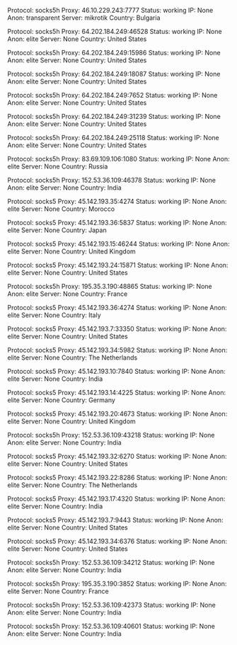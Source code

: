 Protocol: socks5h
Proxy: 46.10.229.243:7777
Status: working
IP: None
Anon: transparent
Server: mikrotik
Country: Bulgaria

Protocol: socks5h
Proxy: 64.202.184.249:46528
Status: working
IP: None
Anon: elite
Server: None
Country: United States

Protocol: socks5h
Proxy: 64.202.184.249:15986
Status: working
IP: None
Anon: elite
Server: None
Country: United States

Protocol: socks5h
Proxy: 64.202.184.249:18087
Status: working
IP: None
Anon: elite
Server: None
Country: United States

Protocol: socks5h
Proxy: 64.202.184.249:7652
Status: working
IP: None
Anon: elite
Server: None
Country: United States

Protocol: socks5h
Proxy: 64.202.184.249:31239
Status: working
IP: None
Anon: elite
Server: None
Country: United States

Protocol: socks5h
Proxy: 64.202.184.249:25118
Status: working
IP: None
Anon: elite
Server: None
Country: United States

Protocol: socks5h
Proxy: 83.69.109.106:1080
Status: working
IP: None
Anon: elite
Server: None
Country: Russia

Protocol: socks5h
Proxy: 152.53.36.109:46378
Status: working
IP: None
Anon: elite
Server: None
Country: India

Protocol: socks5
Proxy: 45.142.193.35:4274
Status: working
IP: None
Anon: elite
Server: None
Country: Morocco

Protocol: socks5
Proxy: 45.142.193.36:5837
Status: working
IP: None
Anon: elite
Server: None
Country: Japan

Protocol: socks5
Proxy: 45.142.193.15:46244
Status: working
IP: None
Anon: elite
Server: None
Country: United Kingdom

Protocol: socks5
Proxy: 45.142.193.24:15871
Status: working
IP: None
Anon: elite
Server: None
Country: United States

Protocol: socks5h
Proxy: 195.35.3.190:48865
Status: working
IP: None
Anon: elite
Server: None
Country: France

Protocol: socks5
Proxy: 45.142.193.36:4274
Status: working
IP: None
Anon: elite
Server: None
Country: Italy

Protocol: socks5
Proxy: 45.142.193.7:33350
Status: working
IP: None
Anon: elite
Server: None
Country: United States

Protocol: socks5
Proxy: 45.142.193.34:5982
Status: working
IP: None
Anon: elite
Server: None
Country: The Netherlands

Protocol: socks5
Proxy: 45.142.193.10:7840
Status: working
IP: None
Anon: elite
Server: None
Country: India

Protocol: socks5
Proxy: 45.142.193.14:4225
Status: working
IP: None
Anon: elite
Server: None
Country: Germany

Protocol: socks5
Proxy: 45.142.193.20:4673
Status: working
IP: None
Anon: elite
Server: None
Country: United Kingdom

Protocol: socks5h
Proxy: 152.53.36.109:43218
Status: working
IP: None
Anon: elite
Server: None
Country: India

Protocol: socks5
Proxy: 45.142.193.32:6270
Status: working
IP: None
Anon: elite
Server: None
Country: United States

Protocol: socks5
Proxy: 45.142.193.22:8286
Status: working
IP: None
Anon: elite
Server: None
Country: The Netherlands

Protocol: socks5
Proxy: 45.142.193.17:4320
Status: working
IP: None
Anon: elite
Server: None
Country: India

Protocol: socks5
Proxy: 45.142.193.7:9443
Status: working
IP: None
Anon: elite
Server: None
Country: United States

Protocol: socks5
Proxy: 45.142.193.34:6376
Status: working
IP: None
Anon: elite
Server: None
Country: United States

Protocol: socks5h
Proxy: 152.53.36.109:34212
Status: working
IP: None
Anon: elite
Server: None
Country: India

Protocol: socks5h
Proxy: 195.35.3.190:3852
Status: working
IP: None
Anon: elite
Server: None
Country: France

Protocol: socks5h
Proxy: 152.53.36.109:42373
Status: working
IP: None
Anon: elite
Server: None
Country: India

Protocol: socks5h
Proxy: 152.53.36.109:40601
Status: working
IP: None
Anon: elite
Server: None
Country: India

